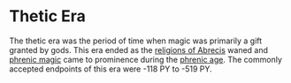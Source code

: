 # Thetic Era

The thetic era was the period of time when magic was primarily a gift granted by gods. This era ended as the [religions of Abrecis](../../organizations/religions/introduction.md) waned and [phrenic magic](../../magic.md#phrenic) came to prominence during the [phrenic age](phrenic.md). The commonly accepted endpoints of this era were -118 PY to -519 PY.